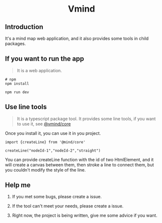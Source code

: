 # <center> Vmind
## Introduction
It's a mind map web application, and it also provides some tools in child packages.

## If you want to run the app
> It is a web application.
```
# npm
npm install

npm run dev
```

## Use line tools
> It is a typescript package tool.
It provides some line tools, if you want to use it, see [@vmind/core](https://www.npmjs.com/package/@vmind/core)

Once you install it, you can use it in you project.
```
import {createLine} from '@mind/core'

createLine("nodeId-1","nodeId-2","straight")
```

You can provide createLine function with the id of  two HtmlElement,
and it will create a canvas between them, then stroke a line to connect them, but you couldn't modify the style of the line.

## Help me
1. If you met some bugs, please create a issue.

2. If the tool can't meet your needs, please create a issue.

3. Right now, the project is being written, give me some advice if you want.